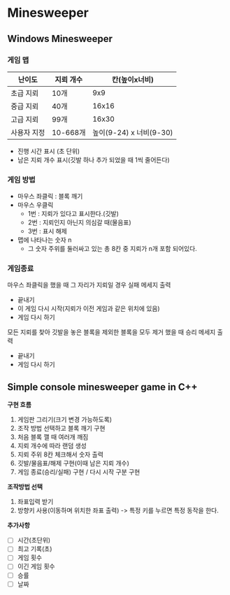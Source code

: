 # Minesweeper

## Windows Minesweeper

### 게임 맵	

| 난이도      | 지뢰 개수 | 칸(높이x너비)           |
| ----------- | --------- | ----------------------- |
| 초급 지뢰   | 10개      | 9x9                     |
| 중급 지뢰   | 40개      | 16x16                   |
| 고급 지뢰   | 99개      | 16x30                   |
| 사용자 지정 | 10-668개  | 높이(9-24) x 너비(9-30) |

- 진행 시간 표시 (초 단위)
- 남은 지뢰 개수 표시(깃발 하나 추가 되었을 때 1씩 줄어든다)

### 게임 방법

- 마우스 좌클릭 : 블록 깨기
- 마우스 우클릭 
  - 1번 : 지뢰가 있다고 표시한다.(깃발) 
  - 2번 : 지뢰인지 아닌지 의심갈 때(물음표)
  - 3번 : 표시 해제
- 맵에 나타나는 숫자 n
  - 그 숫자 주위를 둘러싸고 있는 총 8칸 중 지뢰가 n개 포함 되어있다.

### 게임종료

마우스 좌클릭을 했을 때 그 자리가 지뢰일 경우 실패 메세지 출력
- 끝내기
- 이 게임 다시 시작(지뢰가 이전 게임과 같은 위치에 있음)
- 게임 다시 하기

모든 지뢰를 찾아 깃발을 놓은 블록을 제외한 블록을 모두 제거 했을 때 승리 메세지 출력

- 끝내기
- 게임 다시 하기



## Simple console minesweeper game in C++

**구현 흐름**

1. 게임판 그리기(크기 변경 가능하도록)
2. 조작 방법 선택하고 블록 깨기 구현
1. 처음 블록 깰 때 여러개 깨짐
3. 지뢰 개수에 따라 랜덤 생성
4. 지뢰 주위 8칸 체크해서 숫자 출력
5. 깃발/물음표/해제 구현(이때 남은 지뢰 개수)
6. 게임 종료(승리/실패) 구현 / 다시 시작 구분 구현

**조작방법 선택**

1. 좌표입력 받기
2. 방향키 사용(이동하며 위치한 좌표 출력) -> 특정 키를 누르면 특정 동작을 한다.

**추가사항**

- [ ] 시간(초단위)
- [ ] 최고 기록(초)
- [ ] 게임 횟수
- [ ] 이긴 게임 횟수
- [ ] 승률
- [ ] 날짜